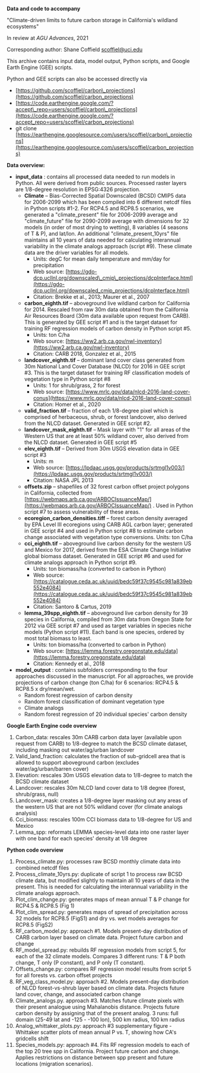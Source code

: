 **Data and code to accompany**

&quot;Climate-driven limits to future carbon storage in California&#39;s wildland ecosystems&quot;

In review at _AGU Advances_, 2021

Corresponding author: Shane Coffield [scoffiel@uci.edu](mailto:scoffiel@uci.edu)

This archive contains input data, model output, Python scripts, and Google Earth Engine (GEE) scripts.

Python and GEE scripts can also be accessed directly via

- [https://github.com/scoffiel/carbon\_projections](https://github.com/scoffiel/carbon_projections)
- [https://code.earthengine.google.com/?accept\_repo=users/scoffiel/carbon\_projections](https://code.earthengine.google.com/?accept_repo=users/scoffiel/carbon_projections)
- git clone [https://earthengine.googlesource.com/users/scoffiel/carbon\_projections](https://earthengine.googlesource.com/users/scoffiel/carbon_projections)

**Data overview:**

- **input\_data** : contains all processed data needed to run models in Python. All were derived from public sources. Processed raster layers are 1/8-degree resolution in EPSG:4326 projection.
  - **Climate** – Bias-Corrected Spatial Downscaled (BCSD) CMIP5 data for 2006-2099 which has been compiled into 6 different netcdf files in Python scripts #1-2. For RCP4.5 and RCP8.5 scenarios, we generated a &quot;climate\_present&quot; file for 2006-2099 average and &quot;climate\_future&quot; file for 2090-2099 average with dimensions for ﻿32 models (in order of most drying to wetting), 8 variables (4 seasons of T &amp; P), and lat/lon. An additional &quot;climate\_present\_10yrs&quot; file maintains all 10 years of data needed for calculating interannual variability in the climate analogs approach (script #9). These climate data are the driver variables for all models.
    - Units: degC for mean daily temperature and mm/day for precipitation
    - Web source: [https://gdo-dcp.ucllnl.org/downscaled\_cmip\_projections/dcpInterface.html](https://gdo-dcp.ucllnl.org/downscaled_cmip_projections/dcpInterface.html)
    - Citation: Brekke et al., 2013; Maurer et al., 2007
  - **carbon\_eighth.tif** – aboveground live wildland carbon for California for 2014. Rescaled from raw 30m data obtained from the California Air Resources Board (30m data available upon request from CARB). This is generated by GEE script #1 and is the target dataset for training RF regression models of carbon density in Python script #5.
    - Units: ton C/ha
    - Web source: [https://ww2.arb.ca.gov/nwl-inventory](https://ww2.arb.ca.gov/nwl-inventory)
    - Citation: CARB 2018, Gonzalez et al., 2015
  - **landcover\_eighth.tif** – dominant land cover class generated from 30m National Land Cover Database (NLCD) for 2016 in GEE script #3. This is the target dataset for training RF classification models of vegetation type in Python script #8
    - Units: 1 for shrub/grass, 2 for forest
    - Web source: [https://www.mrlc.gov/data/nlcd-2016-land-cover-conus](https://www.mrlc.gov/data/nlcd-2016-land-cover-conus)
    - Citation: Homer et al., 2020
  - **valid\_fraction.tif** – fraction of each 1/8-degree pixel which is comprised of herbaceous, shrub, or forest landcover, also derived from the NLCD dataset. Generated in GEE script #2.
  - **landcover\_mask\_eighth.tif** – Mask layer with &quot;1&quot; for all areas of the Western US that are at least 50% wildland cover, also derived from the NLCD dataset. Generated in GEE script #5
  - **elev\_eighth.tif** – Derived from 30m USGS elevation data in GEE script #3
    - Units: m
    - Web source: [https://lpdaac.usgs.gov/products/srtmgl1v003/](https://lpdaac.usgs.gov/products/srtmgl1v003/)
    - Citation: NASA JPL 2013
  - **offsets.zip** – shapefiles of 32 forest carbon offset project polygons in California, collected from [https://webmaps.arb.ca.gov/ARBOCIssuanceMap/](https://webmaps.arb.ca.gov/ARBOCIssuanceMap/) . Used in Python script #7 to assess vulnerability of these areas.
  - **ecoregion\_carbon\_densities.tiff** – forest carbon density averaged by EPA Level III ecoregions using CARB AGL carbon layer; generated in GEE script #4 and used in Python script #8 to estimate carbon change associated with vegetation type conversions. Units: ton C/ha
  - **cci\_eighth.tif** – aboveground live carbon density for the western US and Mexico for 2017, derived from the ESA Climate Change Initiative global biomass dataset. Generated in GEE script #6 and used for climate analogs approach in Python script #9.
    - Units: ton biomass/ha (converted to carbon in Python)
    - Web source: [https://catalogue.ceda.ac.uk/uuid/bedc59f37c9545c981a839eb552e4084](https://catalogue.ceda.ac.uk/uuid/bedc59f37c9545c981a839eb552e4084)
    - Citation: Santoro &amp; Cartus, 2019
  - **lemma\_39spp\_eighth.tif** – aboveground live carbon density for 39 species in California, compiled from 30m data from Oregon State for 2012 via GEE script #7 and used as target variables in species niche models (Python script #11). Each band is one species, ordered by most total biomass to least.
    - Units: ton biomass/ha (converted to carbon in Python)
    - Web source: [https://lemma.forestry.oregonstate.edu/data](https://lemma.forestry.oregonstate.edu/data)
    - Citation: Kennedy et al., 2018
- **model\_output** : contains subfolders corresponding to the four approaches discussed in the manuscript. For all approaches, we provide projections of carbon change (ton C/ha) for 6 scenarios: RCP4.5 &amp; RCP8.5 x dry/mean/wet.
  - Random forest regression of carbon density
  - Random forest classification of dominant vegetation type
  - Climate analogs
  - Random forest regression of 20 individual species&#39; carbon density

**Google Earth Engine code overview**

1. Carbon\_data: rescales 30m CARB carbon data layer (available upon request from CARB) to 1/8-degree to match the BCSD climate dataset, including masking out water/ag/urban landcover
2. Valid\_land\_fraction: calculates the fraction of sub-gridcell area that is allowed to support aboveground carbon (excludes water/ag/urban/barren cover)
3. Elevation: rescales 30m USGS elevation data to 1/8-degree to match the BCSD climate dataset
4. Landcover: rescales 30m NLCD land cover data to 1/8 degree (forest, shrub/grass, null)
5. Landcover\_mask: creates a 1/8-degree layer masking out any areas of the western US that are not 50% wildland cover (for climate analogs analysis)
6. Cci\_biomass: rescales 100m CCI biomass data to 1/8-degree for US and Mexico
7. Lemma\_spp: reformats LEMMA species-level data into one raster layer with one band for each species&#39; density at 1/8 degree

**Python code overview**

1. Process\_climate.py: ﻿processes raw BCSD monthly climate data into combined netcdf files
2. Process\_climate\_10yrs.py: ﻿duplicate of script 1 to process raw BCSD climate data, but modified slightly to maintain all 10 years of data in the present. This is needed for calculating the interannual variability in the climate analogs approach.
3. Plot\_clim\_change.py: generates maps of mean annual T &amp; P change for RCP4.5 &amp; RCP8.5 (Fig 1)
4. Plot\_clim\_spread.py: ﻿generates maps of spread of precipitation across 32 models for RCP8.5 (FigS1) and dry vs. wet models averages for RCP8.5 (FigS2)
5. RF\_carbon\_model.py: ﻿approach #1. Models present-day distribution of CARB carbon layer based on climate data. Project future carbon and change
6. RF\_model\_spread.py: ﻿rebuilds RF regression models from script 5, for each of the 32 climate models. Compares 3 different runs: T &amp; P both change, T only (P constant), and P only (T constant).
7. Offsets\_change.py: ﻿compares RF regression model results from script 5 for all forests vs. carbon offset projects
8. RF\_veg\_class\_model.py: ﻿approach #2. Models present-day distribution of NLCD forest-vs-shrub layer based on climate data. Projects future land cover, change, and associated carbon change
9. Climate\_analogs.py. ﻿approach #3. Matches future climate pixels with their present analogue using Mahalanobis distance. Projects future carbon density by assigning that of the present analog. 3 runs: full domain (25-49 lat and -125 - -100 lon), 500 km radius, 100 km radius
10. Analog\_whittaker\_plots.py: ﻿approach #3 supplementary figure - Whittaker scatter plots of mean annual P vs. T, showing how CA&#39;s gridcells shift
11. Species\_models.py: approach #4. ﻿Fits RF regression models to each of the top 20 tree spp in California. Project future carbon and change. Applies restrictions on distance between spp present and future locations (migration scenarios).
